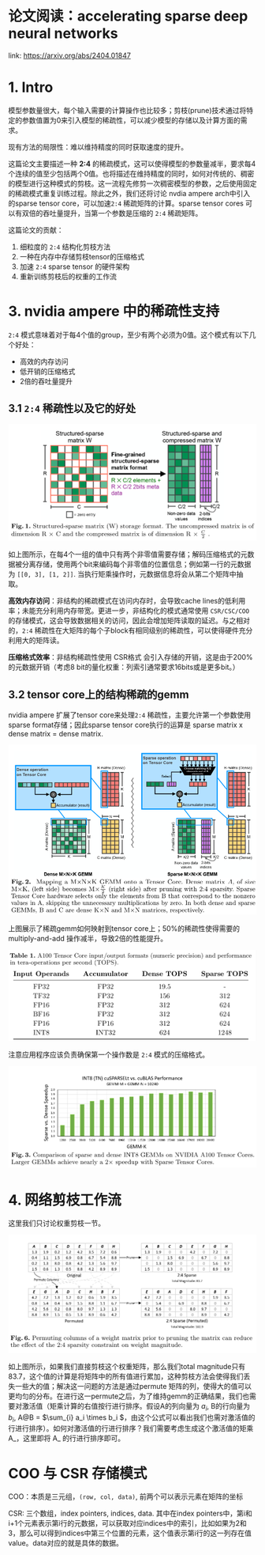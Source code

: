 # 论文阅读：accelerating sparse deep neural networks
link: https://arxiv.org/abs/2404.01847

# 1. Intro
模型参数量很大，每个输入需要的计算操作也比较多；剪枝(prune)技术通过将特定的参数值置为0来引入模型的稀疏性，可以减少模型的存储以及计算方面的需求。

现有方法的局限性：难以维持精度的同时获取速度的提升。

这篇论文主要描述一种 **2:4** 的稀疏模式，这可以使得模型的参数量减半，要求每4个连续的值至少包括两个0值。也将描述在维持精度的同时，如何对传统的、稠密的模型进行这种模式的剪枝。这一流程先修剪一次稠密模型的参数，之后使用固定的稀疏模式重复训练过程。除此之外，我们还将讨论 nvdia ampere arch中引入的sparse tensor core，可以加速`2:4` 稀疏矩阵的计算。sparse tensor cores 可以有双倍的吞吐量提升，当第一个参数是压缩的 `2:4` 稀疏矩阵。

这篇论文的贡献：

1. 细粒度的 `2:4` 结构化剪枝方法
2. 一种在内存中存储剪枝tensor的压缩格式
3. 加速 `2:4` sparse tensor 的硬件架构
4. 重新训练剪枝后的权重的工作流

# 3. nvidia ampere 中的稀疏性支持
`2:4` 模式意味着对于每4个值的group，至少有两个必须为0值。这个模式有以下几个好处：

+ 高效的内存访问
+ 低开销的压缩格式
+ 2倍的吞吐量提升

## 3.1 `2:4` 稀疏性以及它的好处

![alt text](../assets/image.png)

如上图所示，在每4个一组的值中只有两个非零值需要存储；解码压缩格式的元数据被分离存储，使用两个bit来编码每个非零值的位置信息；例如第一行的元数据为 `[[0, 3], [1, 2]]`. 当执行矩乘操作时，元数据信息将会从第二个矩阵中抽取。

**高效内存访问**：非结构的稀疏模式在访问内存时，会导致cache lines的低利用率；未能充分利用内存带宽。更进一步，非结构化的模式通常使用 `CSR/CSC/COO` 的存储模式，这会导致数据相关的访问，因此会增加矩阵读取的延迟。与之相对的，`2:4` 稀疏性在大矩阵的每个子block有相同级别的稀疏性，可以使得硬件充分利用大的矩阵读。

**压缩格式效率**：非结构稀疏性使用 CSR格式 会引入存储的开销，这是由于200%的元数据开销（考虑8 bit的量化权重：列索引通常要求16bits或是更多bit。）

## 3.2 tensor core上的结构稀疏的gemm
nvidia ampere 扩展了tensor core来处理`2:4` 稀疏性，主要允许第一个参数使用sparse format存储；因此sparse tensor core执行的运算是 sparse matrix x dense matrix = dense matrix. 

![alt text](../assets/01.png)

上图展示了稀疏gemm如何映射到tensor core上；50%的稀疏性使得需要的multiply-and-add 操作减半，导致2倍的性能提升。

![alt text](image.png)

注意应用程序应该负责确保第一个操作数是 `2:4` 模式的压缩格式。

![alt text](image-1.png)

# 4. 网络剪枝工作流
这里我们只讨论权重剪枝一节。

![alt text](image-2.png)

如上图所示，如果我们直接剪枝这个权重矩阵，那么我们total magnitude只有83.7，这个值的计算是将矩阵中的所有值进行累加，这种剪枝方法会使得我们丢失一些大的值；解决这一问题的方法是通过permute 矩阵的列，使得大的值可以更均匀的分布。在进行这一permute之后，为了维持gemm的正确结果，我们也需要对激活值（矩乘计算的右值按行进行排序。假设A的列向量为 $a_i$, B的行向量为 $b_i$, A@B = $\sum_{i} a_i \times b_i $，由这个公式可以看出我们也需对激活值的行进行排序）。如何对激活值的行进行排序？我们需要考虑生成这个激活值的矩乘 A_，这里即将 A_ 的行进行排序即可。

# COO 与 CSR 存储模式

COO：本质是三元组，`(row, col, data)`, 前两个可以表示元素在矩阵的坐标

CSR: 三个数组，index pointers, indices, data. 其中在index pointers中，第i和i+1个元素表示第i行的元数据，可以获取对应indices中的索引，比如如果为2和3，那么可以得到indices中第三个位置的元素，这个值表示第i行的这一列存在值value。data对应的就是具体的数据。